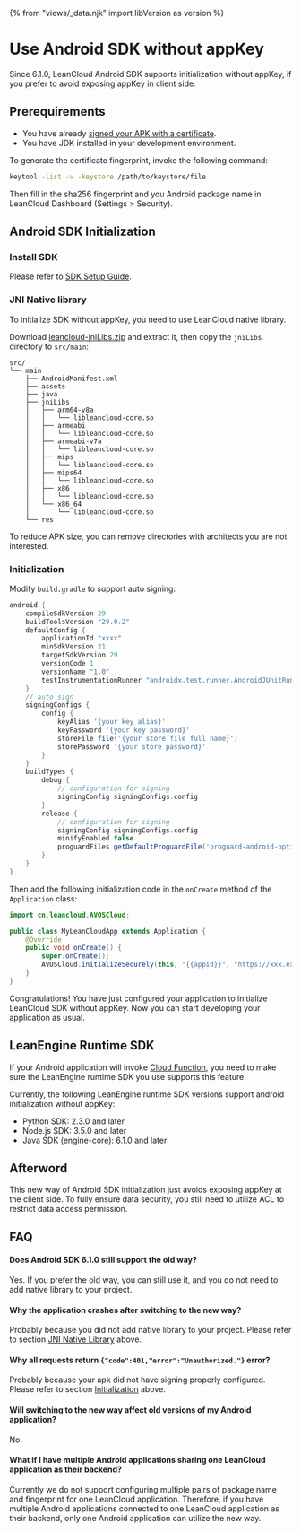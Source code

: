 {% from "views/_data.njk" import libVersion as version %}

# Use Android SDK without appKey

Since 6.1.0, LeanCloud Android SDK supports initialization without appKey,
if you prefer to avoid exposing appKey in client side. 

## Prerequirements

- You have already [signed your APK with a certificate][sign-your-app].
- You have JDK installed in your development environment.

[sign-your-app]: https://developer.android.com/studio/publish/app-signing

To generate the certificate fingerprint,
invoke the following command:

```sh
keytool -list -v -keystore /path/to/keystore/file
```

Then fill in the sha256 fingerprint and you Android package name in LeanCloud Dashboard (Settings > Security).

## Android SDK Initialization

### Install SDK

Please refer to [SDK Setup Guide](start.html).

### JNI Native library

To initialize SDK without appKey, you need to use LeanCloud native library.

Download [leancloud-jniLibs.zip] and extract it,
then copy the `jniLibs` directory to `src/main`:

[leancloud-jniLibs.zip]: http://lc-lhzo7z96.cn-n1.lcfile.com/84af049f980dd5e2d4c8/leancloud-jniLibs.zip 

```
src/
└── main
    ├── AndroidManifest.xml
    ├── assets
    ├── java
    ├── jniLibs
    │   ├── arm64-v8a
    │   │   └── libleancloud-core.so
    │   ├── armeabi
    │   │   └── libleancloud-core.so
    │   ├── armeabi-v7a
    │   │   └── libleancloud-core.so
    │   ├── mips
    │   │   └── libleancloud-core.so
    │   ├── mips64
    │   │   └── libleancloud-core.so
    │   ├── x86
    │   │   └── libleancloud-core.so
    │   └── x86_64
    │       └── libleancloud-core.so
    └── res
```

To reduce APK size, you can remove directories with architects you are not interested.

### Initialization 

Modify `build.gradle` to support auto signing:

```groovy
android {
    compileSdkVersion 29
    buildToolsVersion "29.0.2"
    defaultConfig {
        applicationId "xxxx"
        minSdkVersion 21
        targetSdkVersion 29
        versionCode 1
        versionName "1.0"
        testInstrumentationRunner "androidx.test.runner.AndroidJUnitRunner"
    }
    // auto sign
    signingConfigs {
        config {
            keyAlias '{your key alias}'
            keyPassword '{your key password}'
            storeFile file('{your store file full name}')
            storePassword '{your store password}'
        }
    }
    buildTypes {
        debug {
            // configuration for signing
            signingConfig signingConfigs.config
        }
        release {
            // configuration for signing
            signingConfig signingConfigs.config
            minifyEnabled false
            proguardFiles getDefaultProguardFile('proguard-android-optimize.txt'), 'proguard-rules.pro'
        }
    }
}
```

Then add the following initialization code in the `onCreate` method of the `Application` class:

```java
import cn.leancloud.AVOSCloud;

public class MyLeanCloudApp extends Application {
    @Override
    public void onCreate() {
        super.onCreate();
        AVOSCloud.initializeSecurely(this, "{{appid}}", "https://xxx.example.com");
    }
}
```

Congratulations!
You have just configured your application to initialize LeanCloud SDK without appKey.
Now you can start developing your application as usual.

## LeanEngine Runtime SDK

If your Android application will invoke [Cloud Function](leanengine_cloudfunction_guide-node.html),
you need to make sure the LeanEngine runtime SDK you use supports this feature.

Currently, the following LeanEngine runtime SDK versions support android initialization without appKey:

- Python SDK: 2.3.0 and later
- Node.js SDK: 3.5.0 and later
- Java SDK (engine-core): 6.1.0 and later

## Afterword

This new way of Android SDK initialization just avoids exposing appKey at the client side.
To fully ensure data security, you still need to utilize ACL to restrict data access permission.

## FAQ

#### Does Android SDK 6.1.0 still support the old way?

Yes.
If you prefer the old way, you can still use it,
and you do not need to add native library to your project.

#### Why the application crashes after switching to the new way?

Probably because you did not add native library to your project.
Please refer to section [JNI Native Library](#jni-native-library) above.

#### Why all requests return `{"code":401,"error":"Unauthorized."}` error?

Probably because your apk did not have signing properly configured.
Please refer to section [Initialization](#initialization) above.

#### Will switching to the new way affect old versions of my Android application?

No.

#### What if I have multiple Android applications sharing one LeanCloud application as their backend?

Currently we do not support configuring multiple pairs of package name and fingerprint for one LeanCloud application.
Therefore, if you have multiple Android applications connected to one LeanCloud application as their backend,
only one Android application can utilize the new way.